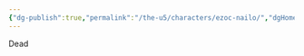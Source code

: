 ```yaml
---
{"dg-publish":true,"permalink":"/the-u5/characters/ezoc-nailo/","dgHomeLink":false,"dgPassFrontmatter":true}
---
```


Dead